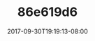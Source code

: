 ---
title: 86e619d6
date: 2017-09-30T19:19:13-08:00
draft: false
location: Washington
img_url: https://d17enza3bfujl8.cloudfront.net/86e619d6.jpg
original_fn: ""
tags:
- Washington
- portraits

---
